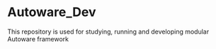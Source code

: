 # Autoware_Dev
This repository is used for studying, running and developing modular Autoware framework

